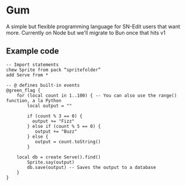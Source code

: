 # Gum
A simple but flexible programming language for SN-Edit users that want more. 
Currently on Node but we'll migrate to Bun once that hits v1

## Example code
```
-- Import statements
chew Sprite from pack “spritefolder” 
add Serve from *

-- @ defines built-in events
@green_flag {
    for (local count in 1..100) { -- You can also use the range() function, a la Python
        local output = ""
	
        if (count % 3 == 0) { 
          output += "Fizz"
        } else if (count % 5 == 0) {
           output += "Buzz" 
        } else { 
           output = count.toString() 
        }
	
	local db = create Serve().find()
        Sprite.say(output)    
        db.save(output) -- Saves the output to a database
    }
}
```
